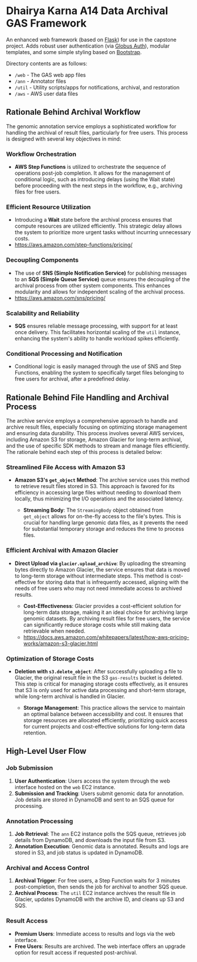 # Dhairya Karna A14 Data Archival GAS Framework
An enhanced web framework (based on [Flask](https://flask.palletsprojects.com/)) for use in the capstone project. Adds robust user authentication (via [Globus Auth](https://docs.globus.org/api/auth)), modular templates, and some simple styling based on [Bootstrap](https://getbootstrap.com/docs/3.3/).

Directory contents are as follows:
* `/web` - The GAS web app files
* `/ann` - Annotator files
* `/util` - Utility scripts/apps for notifications, archival, and restoration
* `/aws` - AWS user data files

## Rationale Behind Archival Workflow

The genomic annotation service employs a sophisticated workflow for handling the archival of result files, particularly for free users. This process is designed with several key objectives in mind:

### Workflow Orchestration

- **AWS Step Functions** is utilized to orchestrate the sequence of operations post-job completion. It allows for the management of conditional logic, such as introducing delays (using the Wait state) before proceeding with the next steps in the workflow, e.g., archiving files for free users.

### Efficient Resource Utilization

- Introducing a **Wait** state before the archival process ensures that compute resources are utilized efficiently. This strategic delay allows the system to prioritize more urgent tasks without incurring unnecessary costs.
- https://aws.amazon.com/step-functions/pricing/

### Decoupling Components

- The use of **SNS (Simple Notification Service)** for publishing messages to an **SQS (Simple Queue Service)** queue ensures the decoupling of the archival process from other system components. This enhances modularity and allows for independent scaling of the archival process.
- https://aws.amazon.com/sns/pricing/

### Scalability and Reliability

- **SQS** ensures reliable message processing, with support for at least once delivery. This facilitates horizontal scaling of the `util` instance, enhancing the system's ability to handle workload spikes efficiently.

### Conditional Processing and Notification

- Conditional logic is easily managed through the use of SNS and Step Functions, enabling the system to specifically target files belonging to free users for archival, after a predefined delay.

## Rationale Behind File Handling and Archival Process

The archive service employs a comprehensive approach to handle and archive result files, especially focusing on optimizing storage management and ensuring data durability. This process involves several AWS services, including Amazon S3 for storage, Amazon Glacier for long-term archival, and the use of specific SDK methods to stream and manage files efficiently. The rationale behind each step of this process is detailed below:

### Streamlined File Access with Amazon S3

- **Amazon S3's `get_object` Method**: The archive service uses this method to retrieve result files stored in S3. This approach is favored for its efficiency in accessing large files without needing to download them locally, thus minimizing the I/O operations and the associated latency.

  - **Streaming Body**: The `StreamingBody` object obtained from `get_object` allows for on-the-fly access to the file's bytes. This is crucial for handling large genomic data files, as it prevents the need for substantial temporary storage and reduces the time to process files.

### Efficient Archival with Amazon Glacier

- **Direct Upload via `glacier.upload_archive`**: By uploading the streaming bytes directly to Amazon Glacier, the service ensures that data is moved to long-term storage without intermediate steps. This method is cost-effective for storing data that is infrequently accessed, aligning with the needs of free users who may not need immediate access to archived results.

  - **Cost-Effectiveness**: Glacier provides a cost-efficient solution for long-term data storage, making it an ideal choice for archiving large genomic datasets. By archiving result files for free users, the service can significantly reduce storage costs while still making data retrievable when needed.
  - https://docs.aws.amazon.com/whitepapers/latest/how-aws-pricing-works/amazon-s3-glacier.html

### Optimization of Storage Costs

- **Deletion with `s3.delete_object`**: After successfully uploading a file to Glacier, the original result file in the S3 `gas-results` bucket is deleted. This step is critical for managing storage costs effectively, as it ensures that S3 is only used for active data processing and short-term storage, while long-term archival is handled in Glacier.

  - **Storage Management**: This practice allows the service to maintain an optimal balance between accessibility and cost. It ensures that storage resources are allocated efficiently, prioritizing quick access for current projects and cost-effective solutions for long-term data retention.



## High-Level User Flow

### Job Submission

1. **User Authentication**: Users access the system through the web interface hosted on the `web` EC2 instance.
2. **Submission and Tracking**: Users submit genomic data for annotation. Job details are stored in DynamoDB and sent to an SQS queue for processing.

### Annotation Processing

1. **Job Retrieval**: The `ann` EC2 instance polls the SQS queue, retrieves job details from DynamoDB, and downloads the input file from S3.
2. **Annotation Execution**: Genomic data is annotated. Results and logs are stored in S3, and job status is updated in DynamoDB.

### Archival and Access Control

1. **Archival Trigger**: For free users, a Step Function waits for 3 minutes post-completion, then sends the job for archival to another SQS queue.
2. **Archival Process**: The `util` EC2 instance archives the result file in Glacier, updates DynamoDB with the archive ID, and cleans up S3 and SQS.

### Result Access

- **Premium Users**: Immediate access to results and logs via the web interface.
- **Free Users**: Results are archived. The web interface offers an upgrade option for result access if requested post-archival.